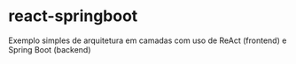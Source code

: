 # react-springboot
Exemplo simples de arquitetura em camadas com uso de ReAct (frontend) e Spring Boot (backend)
